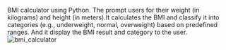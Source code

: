 BMI calculator using Python. The prompt users for their weight (in kilograms) and height (in meters).It calculates the BMI and classify it into categories (e.g., underweight, normal, overweight) based on predefined ranges. And it display the BMI result and category to the user.
![bmi_calculator](https://github.com/user-attachments/assets/7ef41a8b-20f3-4d0c-b228-2a25f6e5795c)
